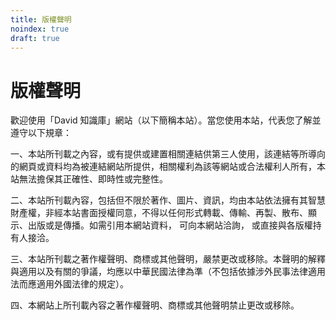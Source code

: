 ```yaml
---
title: 版權聲明
noindex: true
draft: true
---
```


# 版權聲明

歡迎使用「David 知識庫」網站（以下簡稱本站）。當您使用本站，代表您了解並遵守以下規章：

一、本站所刊載之內容，或有提供或建置相關連結供第三人使用，該連結等所導向的網頁或資料均為被連結網站所提供，相關權利為該等網站或合法權利人所有，本站無法擔保其正確性、即時性或完整性。

二、本站所刊載內容，包括但不限於著作、圖片、資訊，均由本站依法擁有其智慧財產權，非經本站書面授權同意，不得以任何形式轉載、傳輸、再製、散布、顯示、出版或是傳播。如需引用本網站資料， 可向本網站洽詢， 或直接與各版權持有人接洽。

三、本站所刊載之著作權聲明、商標或其他聲明，嚴禁更改或移除。本聲明的解釋與適用以及有關的爭議，均應以中華民國法律為準（不包括依據涉外民事法律適用法而應適用外國法律的規定）。

四、本網站上所刊載內容之著作權聲明、商標或其他聲明禁止更改或移除。